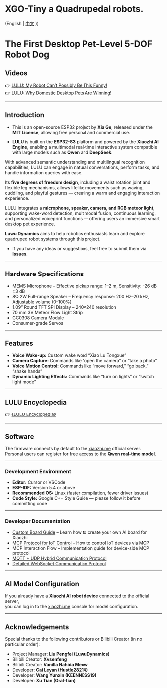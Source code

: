 # XGO-Tiny a Quadrupedal robots.

(English | [中文](README.md) ))

# The First Desktop Pet-Level 5-DOF Robot Dog

## Videos

👉 [LULU: My Robot Can’t Possibly Be This Funny!](https://www.bilibili.com/video/BV1nqa8zHEqR)  
👉 [LULU: Why Domestic Desktop Pets Are Winning!](https://www.bilibili.com/video/BV1zctqzsEAa)

---

## Introduction

- This is an open-source ESP32 project by **Xia Ge**, released under the **MIT License**, allowing free personal and commercial use.  

- **LULU** is built on the **ESP32-S3** platform and powered by the **Xiaozhi AI Engine**, enabling a multimodal real-time interactive system compatible with large models such as **Qwen** and **DeepSeek**.  

With advanced semantic understanding and multilingual recognition capabilities, LULU can engage in natural conversations, perform tasks, and handle information queries with ease.  

Its **five degrees of freedom design**, including a waist rotation joint and flexible leg mechanisms, allows lifelike movements such as waving, cuddling, and playful gestures — creating a warm and engaging interaction experience.  

LULU integrates a **microphone, speaker, camera, and RGB meteor light**, supporting wake-word detection, multimodal fusion, continuous learning, and personalized voiceprint functions — offering users an immersive smart desktop pet experience.  

**Luwu Dynamics** aims to help robotics enthusiasts learn and explore quadruped robot systems through this project.  

- If you have any ideas or suggestions, feel free to submit them via **Issues**.

---

## Hardware Specifications

- MEMS Microphone – Effective pickup range: 1–2 m, Sensitivity: -26 dB ±3 dB  
- 8Ω 2W Full-range Speaker – Frequency response: 200 Hz–20 kHz, Adjustable volume (0–100%)  
- 1.09” Round TFT SPI Display – 240×240 resolution  
- 70 mm 3V Meteor Flow Light Strip  
- GC0308 Camera Module  
- Consumer-grade Servos  

---

## Features

- **Voice Wake-up:** Custom wake word “Xiao Lu Tongxue”  
- **Camera Capture:** Commands like “open the camera” or “take a photo”  
- **Voice Motion Control:** Commands like “move forward,” “go back,” “shake hands”  
- **Dynamic Lighting Effects:** Commands like “turn on lights” or “switch light mode”  

---

## LULU Encyclopedia

👉 [《LULU Encyclopedia》](https://www.yuque.com/luwudynamics/pet/oytelbareyl97xgd)

---

## Software

The firmware connects by default to the [xiaozhi.me](https://xiaozhi.me) official server.  
Personal users can register for free access to the **Qwen real-time model**.

---

### Development Environment

- **Editor:** Cursor or VSCode  
- **ESP-IDF:** Version 5.4 or above  
- **Recommended OS:** Linux (faster compilation, fewer driver issues)  
- **Code Style:** Google C++ Style Guide — please follow it before committing code  

---

### Developer Documentation

- [Custom Board Guide](main/boards/README.md) – Learn how to create your own AI board for Xiaozhi  
- [MCP Protocol for IoT Control](docs/mcp-usage.md) – How to control IoT devices via MCP  
- [MCP Interaction Flow](docs/mcp-protocol.md) – Implementation guide for device-side MCP protocol  
- [MQTT + UDP Hybrid Communication Protocol](docs/mqtt-udp.md)  
- [Detailed WebSocket Communication Protocol](docs/websocket.md)

---

## AI Model Configuration

If you already have a **Xiaozhi AI robot device** connected to the official server,  
you can log in to the [xiaozhi.me](https://xiaozhi.me) console for model configuration.

---

## Acknowledgements

Special thanks to the following contributors or Bilibili Creator (in no particular order):

- Project Manager: **Liu Pengfei (LuwuDynamics)**  
- Bilibili Creator: **Xvsenfeng**  
- Bilibili Creator: **Vanilla Nahida Meow**  
- Developer: **Cai Leyan (Hustle28214)**  
- Developer: **Wang Yunxin (KEENNESS19)**  
- Developer: **Xu Tian (Oral-tian)**

